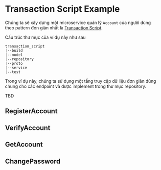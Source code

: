 # Transaction Script Example

Chúng ta sẽ xây dựng một microservice quản lý `Account` của người dùng theo pattern đơn giản nhất là [Transaction Script](https://martinfowler.com/eaaCatalog/transactionScript.html). 

Cấu trúc thư mục của ví dụ này như sau

```
transaction_script
|--build
|--model
|--repository
|--proto
|--service 
|--test
```

Trong ví dụ này, chúng ta sử dụng một tầng truy cập dữ liệu đơn giản dùng chung cho các endpoint và được implement trong thư mục repository.

TBD

## RegisterAccount

## VerifyAccount

## GetAccount

## ChangePassword

